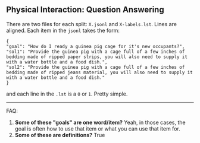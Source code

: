 ## Physical Interaction: Question Answering

There are two files for each split:  `X.jsonl` and `X-labels.lst`.  Lines are aligned.  Each item in the `jsonl` takes the form:
```
{
"goal": "How do I ready a guinea pig cage for it's new occupants?", 
"sol1": "Provide the guinea pig with a cage full of a few inches of bedding made of ripped paper strips, you will also need to supply it with a water bottle and a food dish.", 
"sol2": "Provide the guinea pig with a cage full of a few inches of bedding made of ripped jeans material, you will also need to supply it with a water bottle and a food dish."
}
```

and each line in the `.lst` is a `0` or `1`.  Pretty simple.

---

FAQ:  

1. **Some of these "goals" are one word/item?** Yeah, in those cases, the goal is often how to use that item or what you can use that item for.
2. **Some of these are definitions?** True
